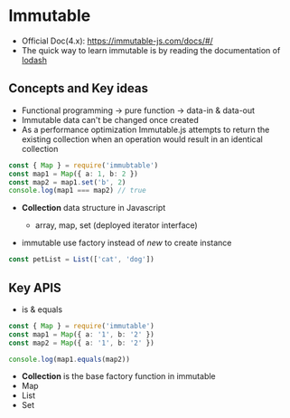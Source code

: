 # Immutable

- Official Doc(4.x): https://immutable-js.com/docs/#/
- The quick way to learn immutable is by reading the documentation of [lodash](https://lodash.com/)

## Concepts and Key ideas

- Functional programming -> pure function -> data-in & data-out
- Immutable data can't be changed once created
- As a performance optimization Immutable.js attempts to return the existing collection when an operation would result in an identical collection

```ts
const { Map } = require('immubtable')
const map1 = Map({ a: 1, b: 2 })
const map2 = map1.set('b', 2)
console.log(map1 === map2) // true
```

- **Collection** data structure in Javascript

  - array, map, set (deployed iterator interface)

- immutable use factory instead of _new_ to create instance

```ts
const petList = List(['cat', 'dog'])
```

## Key APIS

- is & equals

```ts
const { Map } = require('immutable')
const map1 = Map({ a: '1', b: '2' })
const map2 = Map({ a: '1', b: '2' })

console.log(map1.equals(map2))
```

- **Collection** is the base factory function in immutable
- Map
- List
- Set
